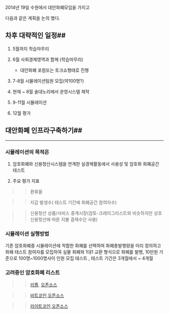 2014년 19일 수원에서 대안화폐모임을 가지고 

다음과 같은 계획을 논의 했다.

## 차후 대략적인 일정##

1. 5월까지 학습마무리

2. 6월 사회경제영역과 함께 (학습마무리)
   - 대안화폐 포럼또는 토크쇼형태로 진행

3. 7-8월 시뮬레이션팀원 모집(약100명?)

4. 현재 ~ 8월 솔대노리에서 운영시스템 제작

5. 9-11월 시뮬레이션

6. 12월 평가


## 대안화폐 인프라구축하기##
-----------------------

### 시뮬레이션의 목적은 

1. 암호화폐와 신용청산시스템을 연계한 실경제활동에서 사용성 및 암호화 화폐공간 테스트

2. 주요 평가 지표

>> 환류율

>> 지갑 발생수( 테스트 기간에 화폐공간 참여자수)

>> 신용청산 상품/서비스 중계시장(검토-크레이그리스트와 비슷하지만 상호 신용청산에 따른 지불 결제수단 사용)

### 시뮬레이션 실행방법

기존 암호화폐중 시뮬레이션에 적합한 화폐를 선택하여 화폐총발행량을 미리 정의하고 
화폐 테스트 참여자를 모집하여 실물 화폐와 1대1 교환 형식으로 화폐를 발행,
10만원 기준으로 100명~1000명사이 인원 모집 테스트 , 테스트 기간은 3개월에서 ~ 4개월


### 고려중인 암호화폐 리스트

>> [리플](http://www.ripple.com), [오픈소스](https://github.com/ripple)

>> [비트코인](http://www.bitcoin.org),[오픈소스](https://github.com/bitcoin)

>> [라이트코인](http://www.litecoin.org),[오픈소스](https://github.com/bitcoin)
    
